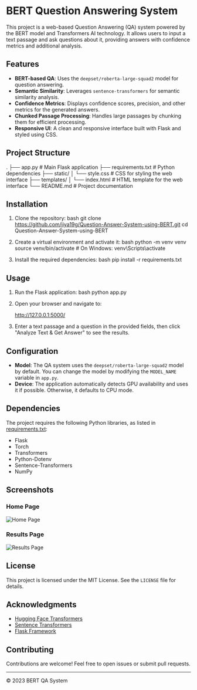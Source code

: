 # BERT Question Answering System

This project is a web-based Question Answering (QA) system powered by the BERT model and Transformers AI technology. It allows users to input a text passage and ask questions about it, providing answers with confidence metrics and additional analysis.

## Features

- **BERT-based QA**: Uses the `deepset/roberta-large-squad2` model for question answering.
- **Semantic Similarity**: Leverages `sentence-transformers` for semantic similarity analysis.
- **Confidence Metrics**: Displays confidence scores, precision, and other metrics for the generated answers.
- **Chunked Passage Processing**: Handles large passages by chunking them for efficient processing.
- **Responsive UI**: A clean and responsive interface built with Flask and styled using CSS.

## Project Structure


.
├── app.py                 # Main Flask application
├── requirements.txt       # Python dependencies
├── static/
│   └── style.css          # CSS for styling the web interface
├── templates/
│   └── index.html         # HTML template for the web interface
└── README.md              # Project documentation


## Installation

1. Clone the repository:
   bash
   git clone https://github.com/jiya19g/Question-Answer-System-using-BERT.git
   cd Question-Answer-System-using-BERT   

2. Create a virtual environment and activate it:
   bash
   python -m venv venv
   source venv/bin/activate  # On Windows: venv\Scripts\activate
   

3. Install the required dependencies:
   bash
   pip install -r requirements.txt
   

## Usage

1. Run the Flask application:
   bash
   python app.py
   

2. Open your browser and navigate to:
   
   http://127.0.0.1:5000/
   

3. Enter a text passage and a question in the provided fields, then click "Analyze Text & Get Answer" to see the results.

## Configuration

- **Model**: The QA system uses the `deepset/roberta-large-squad2` model by default. You can change the model by modifying the `MODEL_NAME` variable in `app.py`.
- **Device**: The application automatically detects GPU availability and uses it if possible. Otherwise, it defaults to CPU mode.

## Dependencies

The project requires the following Python libraries, as listed in [requirements.txt](requirements.txt):
- Flask
- Torch
- Transformers
- Python-Dotenv
- Sentence-Transformers
- NumPy

## Screenshots

### Home Page
![Home Page](https://via.placeholder.com/800x400?text=Home+Page)

### Results Page
![Results Page](https://via.placeholder.com/800x400?text=Results+Page)

## License

This project is licensed under the MIT License. See the `LICENSE` file for details.

## Acknowledgments

- [Hugging Face Transformers](https://huggingface.co/transformers/)
- [Sentence Transformers](https://www.sbert.net/)
- [Flask Framework](https://flask.palletsprojects.com/)

## Contributing

Contributions are welcome! Feel free to open issues or submit pull requests.

---
© 2023 BERT QA System
